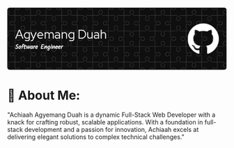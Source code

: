 ![banner](github-header-image.png)


# 💫 About Me:
"Achiaah Agyemang Duah is a dynamic Full-Stack Web Developer with a knack for crafting robust, scalable applications. With a foundation in full-stack development and a passion for innovation, Achiaah excels at delivering elegant solutions to complex technical challenges."


<!-- Proudly created with GPRM ( https://gprm.itsvg.in ) -->

<!--
**codeagyemangduahh/codeagyemangduahh** is a ✨ _special_ ✨ repository because its `README.md` (this file) appears on your GitHub profile.

Here are some ideas to get you started:

- 🔭 I’m currently working on ...
- 🌱 I’m currently learning ...
- 👯 I’m looking to collaborate on ...
- 🤔 I’m looking for help with ...
- 💬 Ask me about ...
- 📫 How to reach me: ...
- 😄 Pronouns: ...
- ⚡ Fun fact: ...
-->
